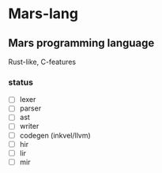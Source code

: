 # Mars-lang
## Mars programming language

Rust-like, C-features


### status 

- [ ] lexer
- [ ] parser
- [ ] ast
- [ ] writer
- [ ] codegen (inkvel/llvm)
- [ ] hir
- [ ] lir
- [ ] mir

